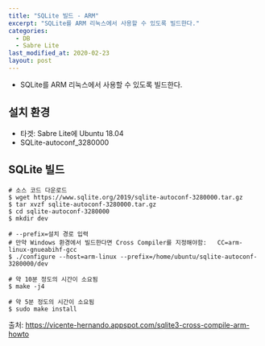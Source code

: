 ```yaml
---
title: "SQLite 빌드 - ARM"
excerpt: "SQLite를 ARM 리눅스에서 사용할 수 있도록 빌드한다."
categories:
  - DB
  - Sabre Lite
last_modified_at: 2020-02-23
layout: post
---
```

- SQLite를 ARM 리눅스에서 사용할 수 있도록 빌드한다.



## 설치 환경
- 타겟: Sabre Lite에 Ubuntu 18.04
- SQLite-autoconf_3280000



## SQLite 빌드
```
# 소스 코드 다운로드
$ wget https://www.sqlite.org/2019/sqlite-autoconf-3280000.tar.gz
$ tar xvzf sqlite-autoconf-3280000.tar.gz
$ cd sqlite-autoconf-3280000
$ mkdir dev

# --prefix=설치 경로 입력
# 만약 Windows 환경에서 빌드한다면 Cross Compiler를 지정해야함:   CC=arm-linux-gnueabihf-gcc
$ ./configure --host=arm-linux --prefix=/home/ubuntu/sqlite-autoconf-3280000/dev  

# 약 10분 정도의 시간이 소요됨 
$ make -j4 

# 약 5분 정도의 시간이 소요됨
$ sudo make install
```

출처: <https://vicente-hernando.appspot.com/sqlite3-cross-compile-arm-howto>

